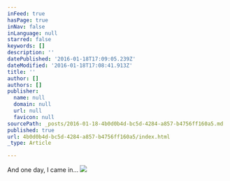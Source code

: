 ```yaml
---
inFeed: true
hasPage: true
inNav: false
inLanguage: null
starred: false
keywords: []
description: ''
datePublished: '2016-01-18T17:09:05.239Z'
dateModified: '2016-01-18T17:08:41.913Z'
title: ''
author: []
authors: []
publisher:
  name: null
  domain: null
  url: null
  favicon: null
sourcePath: _posts/2016-01-18-4b0d0b4d-bc5d-4284-a857-b4756ff160a5.md
published: true
url: 4b0d0b4d-bc5d-4284-a857-b4756ff160a5/index.html
_type: Article

---
```

And one day, I came in...
![](https://the-grid-user-content.s3-us-west-2.amazonaws.com/d4410a40-8bd7-4aa9-945e-45374cabbab3.jpg)